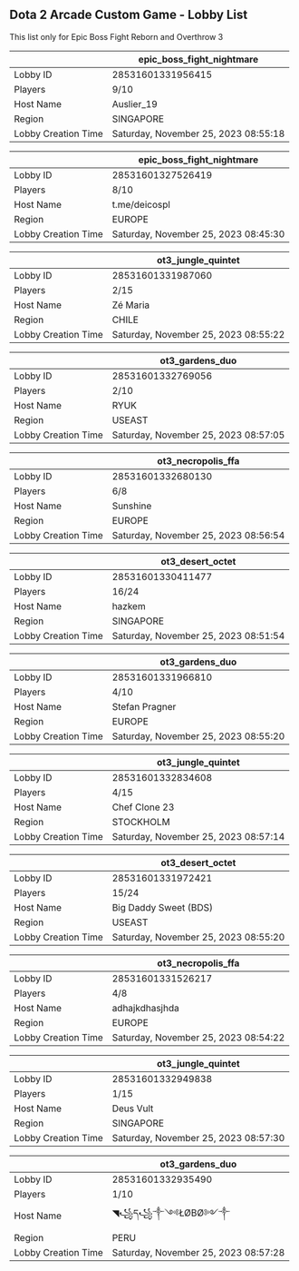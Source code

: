 ## Dota 2 Arcade Custom Game - Lobby List

This list only for Epic Boss Fight Reborn and Overthrow 3

|  | epic_boss_fight_nightmare |
| ------ | ------ |
| Lobby ID | 28531601331956415 |
| Players | 9/10 |
| Host Name | Auslier_19 |
| Region | SINGAPORE |
| Lobby Creation Time | Saturday, November 25, 2023 08:55:18 |


|  | epic_boss_fight_nightmare |
| ------ | ------ |
| Lobby ID | 28531601327526419 |
| Players | 8/10 |
| Host Name | t.me/deicospl |
| Region | EUROPE |
| Lobby Creation Time | Saturday, November 25, 2023 08:45:30 |


|  | ot3_jungle_quintet |
| ------ | ------ |
| Lobby ID | 28531601331987060 |
| Players | 2/15 |
| Host Name | Zé Maria |
| Region | CHILE |
| Lobby Creation Time | Saturday, November 25, 2023 08:55:22 |


|  | ot3_gardens_duo |
| ------ | ------ |
| Lobby ID | 28531601332769056 |
| Players | 2/10 |
| Host Name | RYUK |
| Region | USEAST |
| Lobby Creation Time | Saturday, November 25, 2023 08:57:05 |


|  | ot3_necropolis_ffa |
| ------ | ------ |
| Lobby ID | 28531601332680130 |
| Players | 6/8 |
| Host Name | Sunshine |
| Region | EUROPE |
| Lobby Creation Time | Saturday, November 25, 2023 08:56:54 |


|  | ot3_desert_octet |
| ------ | ------ |
| Lobby ID | 28531601330411477 |
| Players | 16/24 |
| Host Name | hazkem |
| Region | SINGAPORE |
| Lobby Creation Time | Saturday, November 25, 2023 08:51:54 |


|  | ot3_gardens_duo |
| ------ | ------ |
| Lobby ID | 28531601331966810 |
| Players | 4/10 |
| Host Name | Stefan Pragner |
| Region | EUROPE |
| Lobby Creation Time | Saturday, November 25, 2023 08:55:20 |


|  | ot3_jungle_quintet |
| ------ | ------ |
| Lobby ID | 28531601332834608 |
| Players | 4/15 |
| Host Name | Chef Clone 23 |
| Region | STOCKHOLM |
| Lobby Creation Time | Saturday, November 25, 2023 08:57:14 |


|  | ot3_desert_octet |
| ------ | ------ |
| Lobby ID | 28531601331972421 |
| Players | 15/24 |
| Host Name | Big Daddy Sweet (BDS) |
| Region | USEAST |
| Lobby Creation Time | Saturday, November 25, 2023 08:55:20 |


|  | ot3_necropolis_ffa |
| ------ | ------ |
| Lobby ID | 28531601331526217 |
| Players | 4/8 |
| Host Name | adhajkdhasjhda |
| Region | EUROPE |
| Lobby Creation Time | Saturday, November 25, 2023 08:54:22 |


|  | ot3_jungle_quintet |
| ------ | ------ |
| Lobby ID | 28531601332949838 |
| Players | 1/15 |
| Host Name | Deus Vult |
| Region | SINGAPORE |
| Lobby Creation Time | Saturday, November 25, 2023 08:57:30 |


|  | ot3_gardens_duo |
| ------ | ------ |
| Lobby ID | 28531601332935490 |
| Players | 1/10 |
| Host Name | ◥꧁ད꧁༒༺ŁØBØ༻༒ |
| Region | PERU |
| Lobby Creation Time | Saturday, November 25, 2023 08:57:28 |


